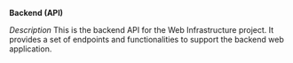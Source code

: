 **Backend (API)**

*Description*
This is the backend API for the Web Infrastructure project. It provides a set of endpoints and functionalities to support the backend web application.
